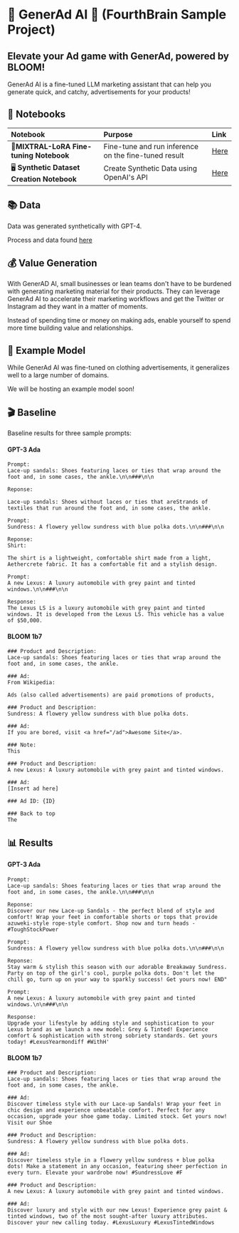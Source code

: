 # 💮 GenerAd AI 💮 (FourthBrain Sample Project)
## Elevate your Ad game with GenerAd, powered by BLOOM!
GenerAd AI is a fine-tuned LLM marketing assistant that can help you generate quick, and catchy, advertisements for your products!

## 📔 Notebooks
| Notebook | Purpose | Link                                                                                           |
| :-------- | :-------- | :------------------------------------------------------------------------------------------------ |
|  🌼**MIXTRAL-LoRA Fine-tuning Notebook**  | Fine-tune and run inference on the fine-tuned result | [Here](https://colab.research.google.com/github/bensethbell/Building-Generative-AI-Apps/blob/main/%F0%9F%92%AE%20LLMPromptGen-AI%20%F0%9F%92%AE%20Fine-Tuning%20MIXTRAL.ipynb) |
|  🖥️ **Synthetic Dataset Creation Notebook**  | Create Synthetic Data using OpenAI's API | [Here](https://colab.research.google.com/github/bensethbell/Building-Generative-AI-Apps/blob/main/Synthetic%20GPT-4%20Dataset%20Creation%20LLM%20Prompts.ipynb)   |

## 📚 Data
Data was generated synthetically with GPT-4. 

Process and data found [here](https://huggingface.co/datasets/c-s-ale/Product-Descriptions-and-Ads)

## 💰 Value Generation
With GenerAD AI, small businesses or lean teams don't have to be burdened with generating marketing material for their products. They can leverage GenerAd AI to accelerate their marketing workflows and get the Twitter or Instagram ad they want in a matter of moments. 

Instead of spending time or money on making ads, enable yourself to spend more time building value and relationships.

## 🤖 Example Model
While GenerAd AI was fine-tuned on clothing advertisements, it generalizes well to a large number of domains. 

We will be hosting an example model soon!

## 🎬 Baseline

Baseline results for three sample prompts:

#### GPT-3 Ada

```
Prompt: 
Lace-up sandals: Shoes featuring laces or ties that wrap around the foot and, in some cases, the ankle.\n\n###\n\n

Reponse: 

Lace-up sandals: Shoes without laces or ties that areStrands of textiles that run around the foot and, in some cases, the ankle.
```

```
Prompt:
Sundress: A flowery yellow sundress with blue polka dots.\n\n###\n\n

Reponse:
Shirt:

The shirt is a lightweight, comfortable shirt made from a light, Aethercrete fabric. It has a comfortable fit and a stylish design.
```

```
Prompt:
A new Lexus: A luxury automobile with grey paint and tinted windows.\n\n###\n\n

Response:
The Lexus LS is a luxury automobile with grey paint and tinted windows. It is developed from the Lexus LS. This vehicle has a value of $50,000.
```

#### BLOOM 1b7

```
### Product and Description:
Lace-up sandals: Shoes featuring laces or ties that wrap around the foot and, in some cases, the ankle.

### Ad:
From Wikipedia:

Ads (also called advertisements) are paid promotions of products,
```

```
### Product and Description:
Sundress: A flowery yellow sundress with blue polka dots.

### Ad:
If you are bored, visit <a href="/ad">Awesome Site</a>.

### Note:
This
```

```
### Product and Description:
A new Lexus: A luxury automobile with grey paint and tinted windows.

### Ad:
[Insert ad here]

### Ad ID: {ID}

### Back to top
The
```

## 📊 Results

#### GPT-3 Ada

```
Prompt: 
Lace-up sandals: Shoes featuring laces or ties that wrap around the foot and, in some cases, the ankle.\n\n###\n\n

Reponse: 
Discover our new Lace-up Sandals - the perfect blend of style and comfort! Wrap your feet in comfortable shorts or tops that provide azuweki-style rope-style comfort. Shop now and turn heads - #ToughStockPower

```

```
Prompt:
Sundress: A flowery yellow sundress with blue polka dots.\n\n###\n\n

Reponse:
Stay warm & stylish this season with our adorable Breakaway Sundress. Party on top of the girl's cool, purple polka dots. Don't let the chill go, turn up on your way to sparkly success! Get yours now! END"

```

```
Prompt:
A new Lexus: A luxury automobile with grey paint and tinted windows.\n\n###\n\n

Response:
Upgrade your lifestyle by adding style and sophistication to your Lexus brand as we launch a new model: Grey & Tinted! Experience comfort & sophistication with strong sobriety standards. Get yours today! #LexusYearmondiff #WithH'
```

#### BLOOM 1b7

```
### Product and Description:
Lace-up sandals: Shoes featuring laces or ties that wrap around the foot and, in some cases, the ankle.

### Ad:
Discover timeless style with our Lace-up Sandals! Wrap your feet in chic design and experience unbeatable comfort. Perfect for any occasion, upgrade your shoe game today. Limited stock. Get yours now! Visit our Shoe
```

```
### Product and Description:
Sundress: A flowery yellow sundress with blue polka dots.

### Ad:
Discover timeless style in a flowery yellow sundress + blue polka dots! Make a statement in any occasion, featuring sheer perfection in every turn. Elevate your wardrobe now! #SundressLove #F
```

```
### Product and Description:
A new Lexus: A luxury automobile with grey paint and tinted windows.

### Ad:
Discover luxury and style with our new Lexus! Experience grey paint & tinted windows, two of the most sought-after luxury attributes. Discover your new calling today. #LexusLuxury #LexusTintedWindows
```



